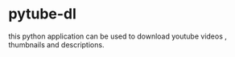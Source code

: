 # pytube-dl

this python application can be used to download youtube videos , thumbnails and descriptions.
